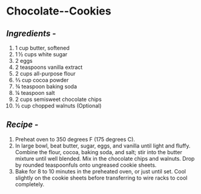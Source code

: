 # Chocolate--Cookies

## _**Ingredients -**_
1. 1 cup butter, softened
2. 1 ½ cups white sugar
3. 2 eggs
4. 2 teaspoons vanilla extract
5. 2 cups all-purpose flour
6. ⅔ cup cocoa powder
7. ¾ teaspoon baking soda
8. ¼ teaspoon salt
9. 2 cups semisweet chocolate chips
10. ½ cup chopped walnuts (Optional)

## _**Recipe -**_ 

1. Preheat oven to 350 degrees F (175 degrees C).
2. In large bowl, beat butter, sugar, eggs, and vanilla until light and fluffy. Combine the flour, cocoa, baking soda, and salt; stir into the butter mixture until well blended. Mix in the chocolate chips and walnuts. Drop by rounded teaspoonfuls onto ungreased cookie sheets.
3. Bake for 8 to 10 minutes in the preheated oven, or just until set. Cool slightly on the cookie sheets before transferring to wire racks to cool completely. 
